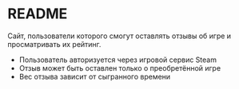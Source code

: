 # README

Сайт, пользователи которого смогут оставлять отзывы об игре и просматривать их рейтинг.

- Пользователь авторизуется через игровой сервис Steam
- Отзыв может быть оставлен только о преобретённой игре
- Вес отзыва зависит от сыгранного времени
